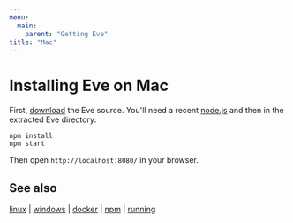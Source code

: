 ```yaml
---
menu:
  main:
    parent: "Getting Eve"
title: "Mac"
---
```


# Installing Eve on Mac

First, [download](https://github.com/witheve/Eve/archive/master.zip) the Eve source. You'll need a recent [node.js](https://nodejs.org) and then in the extracted Eve directory:

```
npm install
npm start
```

Then open `http://localhost:8080/` in your browser.

## See also

[linux](../linux) | [windows](../windows) | [docker](../docker) | [npm](../npm) | [running](../running)
